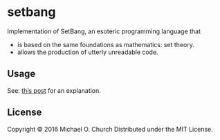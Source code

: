 # setbang

Implementation of SetBang, an esoteric programming language that

* is based on the same foundations as mathematics: set theory.
* allows the production of utterly unreadable code. 

## Usage

See: [this post](https://michaelochurch.wordpress.com/2016/05/05/setbang-1-toward-a-more-unreadable-esolang/) for an explanation.

## License

Copyright © 2016 Michael O. Church
Distributed under the MIT License.